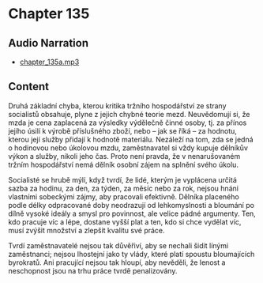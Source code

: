 # Chapter 135

## Audio Narration

- [chapter_135a.mp3](../5-audio-chunks-espeak/chapter_135a.mp3)

## Content

<!-- Source: ESPEAK_AUDIO-chapter_135a-OPTIMIZED.md -->

Druhá základní chyba, kterou kritika tržního hospodářství ze strany socialistů obsahuje, plyne z jejich chybné teorie mezd. Neuvědomují si, že mzda je cena zaplacená za výsledky výdělečně činné osoby, tj. za přínos jejího úsilí k výrobě příslušného zboží, nebo – jak se říká – za hodnotu, kterou její služby přidají k hodnotě materiálu. Nezáleží na tom, zda se jedná o hodinovou nebo úkolovou mzdu, zaměstnavatel si vždy kupuje dělníkův výkon a služby, nikoli jeho čas. Proto není pravda, že v nenarušovaném tržním hospodářství nemá dělník osobní zájem na splnění svého úkolu.

Socialisté se hrubě mýlí, když tvrdí, že lidé, kterým je vyplácena určitá sazba za hodinu, za den, za týden, za měsíc nebo za rok, nejsou hnáni vlastními sobeckými zájmy, aby pracovali efektivně. Dělníka placeného podle délky odpracované doby neodrazují od lehkomyslnosti a bloumání po dílně vysoké ideály a smysl pro povinnost, ale velice pádné argumenty. Ten, kdo pracuje víc a lépe, dostane vyšší plat a ten, kdo si chce vydělat víc, musí zvýšit množství a zlepšit kvalitu své práce.

Tvrdí zaměstnavatelé nejsou tak důvěřiví, aby se nechali šidit línými zaměstnanci; nejsou lhostejní jako ty vlády, které platí spoustu bloumajících byrokratů. Ani pracující nejsou tak hloupí, aby nevěděli, že lenost a neschopnost jsou na trhu práce tvrdě penalizovány.

